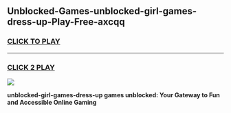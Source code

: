 
## Unblocked-Games-unblocked-girl-games-dress-up-Play-Free-axcqq
<h3>
<a href="https://premium76.site?title=unblocked-girl-games-dress-up&ref=15A">CLICK TO PLAY</a></h3>
<hr>

<h3>
<a href="https://premium76.site?title=unblocked-girl-games-dress-up&ref=15A">CLICK 2 PLAY</a>
  
</h3>

<a href="https://premium76.site?title=unblocked-girl-games-dress-up&ref=15A"><img src="https://clearcache.store/games.png"></a>


**unblocked-girl-games-dress-up games unblocked: Your Gateway to Fun and Accessible Online Gaming**
